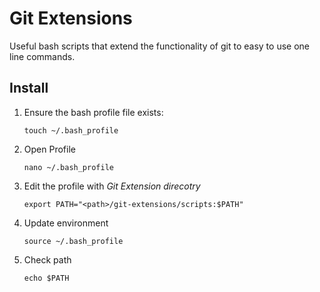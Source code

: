 # Git Extensions

Useful bash scripts that extend the functionality of git to easy to use one line commands.

## Install

1. Ensure the bash profile file exists:

	```
	touch ~/.bash_profile
	```
2. Open Profile
	
	```
	nano ~/.bash_profile
	```
	
3. Edit the profile with *Git Extension direcotry*
	
	```
	export PATH="<path>/git-extensions/scripts:$PATH"
	```
4. Update environment

	```
	source ~/.bash_profile
	```
5. Check path
	
	```
	echo $PATH
	```